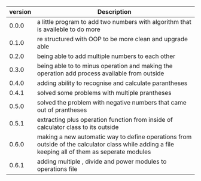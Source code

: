| version      | Description|
| ------------ | ---------- |
| 0.0.0        | a little program to add two numbers with algorithm that is availeble to do more|
| 0.1.0        | re structured with OOP to be more clean and upgrade able |
| 0.2.0        | being able to add multiple numbers to each other|
| 0.3.0        | being able to to minus operation and making the operation add process available from outside |
| 0.4.0        | adding ability to recognise and calculate parantheses |
| 0.4.1        | solved some problems with multiple prantheses |
| 0.5.0        | solved the problem with negative numbers that came out of prantheses |
| 0.5.1        | extracting plus operation function from inside of calculator class to its outside |
| 0.6.0        | making a new automatic way to define operations from outside of the calculator class while adding a file keeping all of them as seperate modules |
| 0.6.1        | adding multiple , divide and power modules to operations file |
